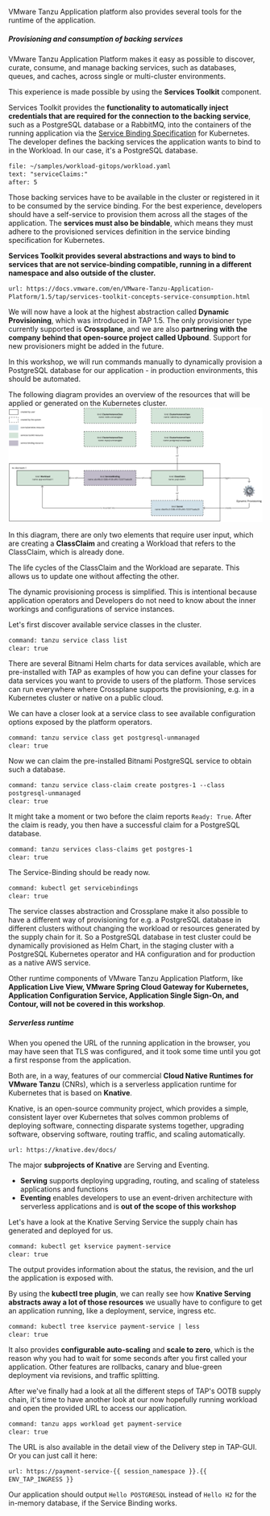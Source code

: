VMware Tanzu Application platform also provides several tools for the runtime of the application.

##### Provisioning and consumption of backing services

VMware Tanzu Application Platform makes it easy as possible to discover, curate, consume, and manage backing services, such as databases, queues, and caches, across single or multi-cluster environments. 

This experience is made possible by using the **Services Toolkit** component. 

Services Toolkit provides the **functionality to automatically inject credentials that are required for the connection to the backing service**, such as a PostgreSQL database or a RabbitMQ, into the containers of the running application via the [Service Binding Specification](https://github.com/k8s-service-bindings/spec) for Kubernetes. 
The developer defines the backing services the application wants to bind to in the Workload. In our case, it's a PostgreSQL database.
```editor:select-matching-text
file: ~/samples/workload-gitops/workload.yaml
text: "serviceClaims:"
after: 5
```

Those backing services have to be available in the cluster or registered in it to be consumed by the service binding. For the best experience, developers should have a self-service to provision them across all the stages of the application.
The **services must also be bindable**, which means they must adhere to the provisioned services definition in the service binding specification for Kubernetes.

**Services Toolkit provides several abstractions and ways to bind to services that are not service-binding compatible, running in a different namespace and also outside of the cluster.**
```dashboard:open-url
url: https://docs.vmware.com/en/VMware-Tanzu-Application-Platform/1.5/tap/services-toolkit-concepts-service-consumption.html
```

We will now have a look at the highest abstraction called **Dynamic Provisioning**, which was introduced in TAP 1.5. The only provisioner type currently supported is **Crossplane**, and we are also **partnering with the company behind that open-source project called Upbound**.
Support for new provisioners might be added in the future.

In this workshop, we will run commands manually to dynamically provision a PostgreSQL database for our application - in production environments, this should be automated.

The following diagram provides an overview of the resources that will be applied or generated on the Kubernetes cluster.
![](../images/dynamic-provisioning.png)

In this diagram, there are only two elements that require user input, which are creating a **ClassClaim** and creating a Workload that refers to the ClassClaim, which is already done.

The life cycles of the ClassClaim and the Workload are separate. This allows us to update one without affecting the other.

The dynamic provisioning process is simplified. This is intentional because application operators and Developers do not need to know about the inner workings and configurations of service instances.

Let's first discover available service classes in the cluster. 
```terminal:execute
command: tanzu service class list
clear: true
```
There are several Bitnami Helm charts for data services available, which are pre-installed with TAP as examples of how you can define your classes for data services you want to provide to users of the platform. Those services can run everywhere where Crossplane supports the provisioning, e.g. in a Kubernetes cluster or native on a public cloud.

We can have a closer look at a service class to see available configuration options exposed by the platform operators.
```terminal:execute
command: tanzu service class get postgresql-unmanaged
clear: true
```

Now we can claim the pre-installed Bitnami PostgreSQL service to obtain such a database.
```terminal:execute
command: tanzu service class-claim create postgres-1 --class postgresql-unmanaged
clear: true
```

It might take a moment or two before the claim reports `Ready: True`. After the claim is ready, you then have a successful claim for a PostgreSQL database.
```terminal:execute
command: tanzu services class-claims get postgres-1
clear: true
```
The Service-Binding should be ready now.
```terminal:execute
command: kubectl get servicebindings
clear: true
```

The service classes abstraction and Crossplane make it also possible to have a different way of provisioning for e.g. a PostgreSQL database in different clusters without changing the workload or resources generated by the supply chain for it. So a PostgreSQL database in test cluster could be dynamically provisioned as Helm Chart, in the staging cluster with a PostgreSQL Kubernetes operator and HA configuration and for production as a native AWS service. 

Other runtime components of VMware Tanzu Application Platform, like **Application Live View, VMware Spring Cloud Gateway for Kubernetes, Application Configuration Service, Application Single Sign-On, and Contour, will not be covered in this workshop**.

##### Serverless runtime

When you opened the URL of the running application in the browser, you may have seen that TLS was configured, and it took some time until you got a first response from the application.

Both are, in a way, features of our commercial **Cloud Native Runtimes for VMware Tanzu** (CNRs), which is a serverless application runtime for Kubernetes that is based on **Knative**.

Knative, is an open-source community project, which provides a simple, consistent layer over Kubernetes that solves common problems of deploying software, connecting disparate systems together, upgrading software, observing software, routing traffic, and scaling automatically. 
```dashboard:open-url
url: https://knative.dev/docs/
```

The major **subprojects of Knative** are Serving and Eventing.
- **Serving** supports deploying upgrading, routing, and scaling of stateless applications and functions 
- **Eventing** enables developers to use an event-driven architecture with serverless applications and is **out of the scope of this workshop**

Let's have a look at the Knative Serving Service the supply chain has generated and deployed for us.
```terminal:execute
command: kubectl get kservice payment-service
clear: true
```
The output provides information about the status, the revision, and the url the application is exposed with.

By using the **kubectl tree plugin**, we can really see how **Knative Serving abstracts away a lot of those resources** we usually have to configure to get an application running, like a deployment, service, ingress etc.
```terminal:execute
command: kubectl tree kservice payment-service | less
clear: true
```

It also provides **configurable auto-scaling** and **scale to zero**, which is the reason why you had to wait for some seconds after you first called your application. Other features are rollbacks, canary and blue-green deployment via revisions, and traffic splitting.

After we've finally had a look at all the different steps of TAP's OOTB supply chain, it's time to have another look at our now hopefully running workload and open the provided URL to access our application.
```terminal:execute
command: tanzu apps workload get payment-service
clear: true
```
The URL is also available in the detail view of the Delivery step in TAP-GUI.
Or you can just call it here:
```dashboard:open-url
url: https://payment-service-{{ session_namespace }}.{{ ENV_TAP_INGRESS }}
```

Our application should output `Hello POSTGRESQL` instead of `Hello H2` for the in-memory database, if the Service Binding works.